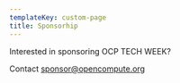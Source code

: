 ```yaml
---
templateKey: custom-page
title: Sponsorhip
---
```

<p>Interested in sponsoring OCP TECH WEEK? </p>
<p>Contact <a href="mailto:sponsor@opencompute.org">sponsor@opencompute.org</a></p>